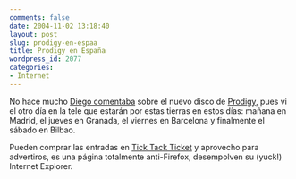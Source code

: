 ```yaml
---
comments: false
date: 2004-11-02 13:18:40
layout: post
slug: prodigy-en-espaa
title: Prodigy en España
wordpress_id: 2077
categories:
- Internet
---
```


No hace mucho [Diego comentaba](http://www.minid.net/archivos/categorias/musica/always_outnumbered_never_outgunned.php) sobre el nuevo disco de [Prodigy](http://www.theprodigy.com), pues vi el otro día en la tele que estarán por estas tierras en estos días: mañana en Madrid, el jueves en Granada, el viernes en Barcelona y finalmente el sábado en Bilbao.





Pueden comprar las entradas en [Tick Tack Ticket](http://www.ticktackticket.com) y aprovecho para advertiros, es una página totalmente anti-Firefox, desempolven su (yuck!) Internet Explorer.




 
